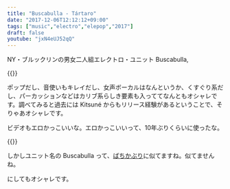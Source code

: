 ```yaml
---
title: "Buscabulla - Tártaro"
date: "2017-12-06T12:12:12+09:00"
tags: ["music","electro","elepop","2017"]
draft: false
youtube: "jxN4eUJ52qQ"
---
```


NY・ブルックリンの男女二人組エレクトロ・ユニット Buscabulla,

{{<youtube src="jxN4eUJ52qQ" title="Buscabulla - Tártaro">}}

ポップだし、音使いもキレイだし、女声ボーカルはなんというか、くすぐり系だし、パーカッションなどはカリブ系らしき要素も入っててなんともオシャレです。調べてみると過去には Kitsuné からもリリース経験があるということで、そりゃあオシャレです。

ビデオもエロかっこいいな。エロかっこいいって、10年ぶりくらいに使ったな。

{{<youtube src="OJ6WgRiqoO4" title="Buscabulla - Métele">}}

しかしユニット名の Buscabulla って、[ばちかぶり](https://ja.wikipedia.org/wiki/%E3%81%B0%E3%81%A1%E3%81%8B%E3%81%B6%E3%82%8A)に似てますね。似てませんね。

にしてもオシャレです。
